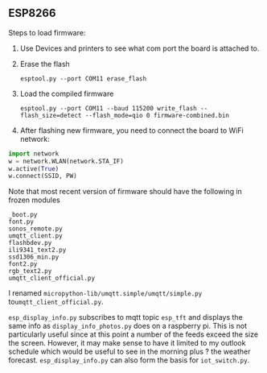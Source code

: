 ## ESP8266

Steps to load firmware:

1. Use Devices and printers to see what com port the board is attached to.
2. Erase the flash

       esptool.py --port COM11 erase_flash

3. Load the compiled firmware

       esptool.py --port COM11 --baud 115200 write_flash --flash_size=detect --flash_mode=qio 0 firmware-combined.bin

4. After flashing new firmware, you need to connect the board to WiFi network:

```python
import network
w = network.WLAN(network.STA_IF)
w.active(True)
w.connect(SSID, PW)
```

Note that most recent version of firmware should have the following in frozen modules

    _boot.py
    font.py
    sonos_remote.py
    umqtt_client.py
    flashbdev.py
    ili9341_text2.py
    ssd1306_min.py
    font2.py
    rgb_text2.py
    umqtt_client_official.py

I renamed `micropython-lib/umqtt.simple/umqtt/simple.py` to`umqtt_client_official.py`.

`esp_display_info.py` subscribes to mqtt topic `esp_tft` and displays the same info as `display_info_photos.py` does on a raspberry pi.  This is not particularly useful since at this point a number of the feeds exceed the size the screen.  However, it may make sense to have it limited to my outlook schedule which would be useful to see in the morning plus ? the weather forecast.  `esp_display_info.py` can also form the basis for `iot_switch.py`.


